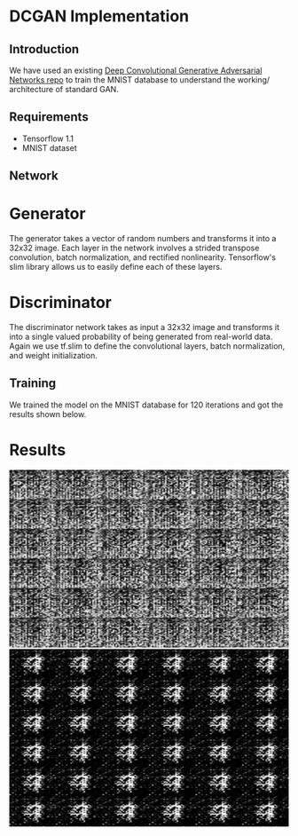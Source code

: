 
# DCGAN Implementation

## Introduction
We have used an existing [Deep Convolutional Generative Adversarial Networks repo](https://github.com/awjuliani/TF-Tutorials/blob/master/DCGAN.ipynb) to train the MNIST database to understand the working/ architecture of standard GAN.

## Requirements

* Tensorflow 1.1
* MNIST dataset

## Network

# Generator
The generator takes a vector of random numbers and transforms it into a 32x32 image. Each layer in the network involves a strided transpose convolution, batch normalization, and rectified nonlinearity. Tensorflow's slim library allows us to easily define each of these layers.

# Discriminator
The discriminator network takes as input a 32x32 image and transforms it into a single valued probability of being generated from real-world data. Again we use tf.slim to define the convolutional layers, batch normalization, and weight initialization.

## Training

We trained the model on the MNIST database for 120 iterations and got the results shown below.

# Results

<img src="https://github.com/manumathewthomas/CS523P3PART1_DCGAN/blob/master/fig0.png" alt="alt text" width="600" height="320">

<img src="https://github.com/manumathewthomas/CS523P3PART1_DCGAN/blob/master/fig110.png" alt="alt text" width="600" height="320">

